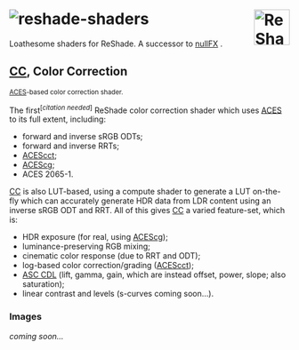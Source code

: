 <!-- @format -->

[ACES]: https://acescentral.com
[ACEScg]: https://docs.acescentral.com/specifications/acescg/
[ACEScct]: https://docs.acescentral.com/specifications/acescct/
[CC]: https://github.com/nullfrctl/reshade-shaders/blob/main/Shaders/CC.fx
[nullFX]: https://github.com/nullfrctl/nullFX

# ![reshade-shaders](https://github.com/nullfrctl/reshade-shaders/assets/99456326/963ebed4-bbd5-4e1a-9013-18d04ade4447) [<img alt="ReShade" align="right" src="https://github.com/nullfrctl/loathe/assets/99456326/34a349b7-9c7e-4621-a2a9-ca5661931d81" height="64px">](https://reshade.me/)

Loathesome shaders for ReShade. A successor to [nullFX]
.

## [CC], Color Correction

<sup>[ACES]-based color correction shader.</sup>

The first<sup>[_citation needed_]</sup> ReShade color correction shader which uses [ACES] to its full extent, including:
- forward and inverse sRGB ODTs;
- forward and inverse RRTs;
- [ACEScct];
- [ACEScg];
- ACES 2065-1.

[CC] is also LUT-based, using a compute shader to generate a LUT on-the-fly which can accurately generate HDR data from LDR content using an inverse sRGB ODT and RRT.
All of this gives [CC] a varied feature-set, which is:
- HDR exposure (for real, using [ACEScg]);
- luminance-preserving RGB mixing;
- cinematic color response (due to RRT and ODT);
- log-based color correction/grading ([ACEScct]);
- [ASC CDL](https://en.wikipedia.org/wiki/ASC_CDL) (lift, gamma, gain, which are instead offset, power, slope; also saturation);
- linear contrast and levels (s-curves coming soon…).

### Images
_coming soon…_
